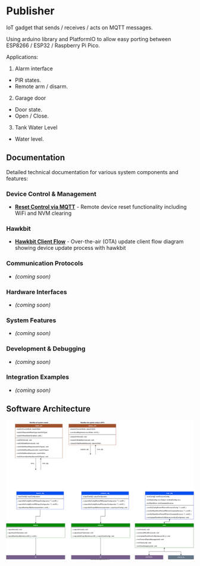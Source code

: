 # Publisher

IoT gadget that sends / receives / acts on MQTT messages.

Using arduino library and PlatformIO to allow easy porting between ESP8266 / ESP32 / Raspberry Pi Pico.

Applications:

1. Alarm interface
* PIR states.
* Remote arm / disarm.

2. Garage door
* Door state.
* Open / Close.

3. Tank Water Level
* Water level.

## Documentation

Detailed technical documentation for various system components and features:

### Device Control & Management
- **[Reset Control via MQTT](docs/reset_control/reset_control_mqtt.md)** - Remote device reset functionality including WiFi and NVM clearing

### Hawkbit
- **[Hawkbit Client Flow](docs/hawkbit/hawkbit_client_flow.svg)** - Over-the-air (OTA) update client flow diagram showing device update process with hawkbit

### Communication Protocols
- *(coming soon)*

### Hardware Interfaces  
- *(coming soon)*

### System Features
- *(coming soon)*

### Development & Debugging
- *(coming soon)*

### Integration Examples
- *(coming soon)*

## Software Architecture
![Software Architecture](architecture.svg "Software Architecture")
